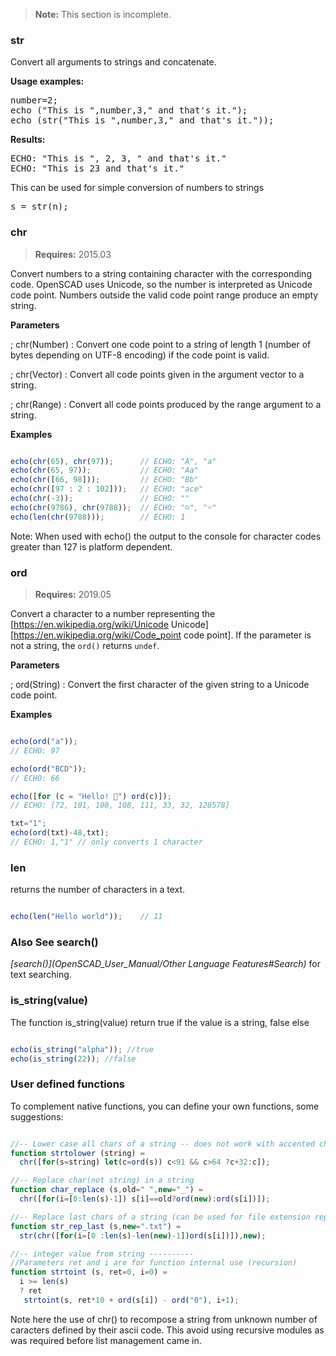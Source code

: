 > **Note:** This section is incomplete.

### str
Convert all arguments to strings and concatenate.

**Usage examples:**
<pre>
number=2;
echo ("This is ",number,3," and that's it.");
echo (str("This is ",number,3," and that's it."));
</pre>

**Results:**
<pre>
ECHO: "This is ", 2, 3, " and that's it."
ECHO: "This is 23 and that's it."
</pre>

This can be used for simple conversion of numbers to strings  
<pre>
s = str(n); 
</pre>

### chr
> **Requires:** 2015.03

Convert numbers to a string containing character with the corresponding code. OpenSCAD uses Unicode, so the number is interpreted as Unicode code point. Numbers outside the valid code point range produce an empty string.

**Parameters**

; chr(Number) : Convert one code point to a string of length 1 (number of bytes depending on UTF-8 encoding) if the code point is valid.

; chr(Vector) : Convert all code points given in the argument vector to a string.

; chr(Range) : Convert all code points produced by the range argument to a string.

**Examples**

```javascript

echo(chr(65), chr(97));      // ECHO: "A", "a"
echo(chr(65, 97));           // ECHO: "Aa"
echo(chr([66, 98]));         // ECHO: "Bb"
echo(chr([97 : 2 : 102]));   // ECHO: "ace"
echo(chr(-3));               // ECHO: ""
echo(chr(9786), chr(9788));  // ECHO: "☺", "☼"
echo(len(chr(9788)));        // ECHO: 1

```

Note: When used with echo() the output to the console for character codes greater than 127 is platform dependent.

### ord
> **Requires:** 2019.05

Convert a character to a number representing the [https://en.wikipedia.org/wiki/Unicode Unicode] [https://en.wikipedia.org/wiki/Code_point code point]. If the parameter is not a string, the `ord()` returns `undef`.

**Parameters**

; ord(String) : Convert the first character of the given string to a Unicode code point.

**Examples**

```javascript

echo(ord("a"));
// ECHO: 97

echo(ord("BCD"));
// ECHO: 66

echo([for (c = "Hello! 🙂") ord(c)]);
// ECHO: [72, 101, 108, 108, 111, 33, 32, 128578]

txt="1";
echo(ord(txt)-48,txt);
// ECHO: 1,"1" // only converts 1 character

```

### len
returns the number of characters in a text.

```javascript

echo(len("Hello world"));    // 11

```

### Also See search()
*[search()](OpenSCAD_User_Manual/Other Language Features#Search)* for text searching.

### is_string(value)
The function is_string(value) return true if the value is a string, false else
```javascript

echo(is_string("alpha")); //true
echo(is_string(22)); //false    

```

### User defined functions
To complement native functions, you can define your own functions, some suggestions:
```javascript

//-- Lower case all chars of a string -- does not work with accented characters
function strtolower (string) = 
  chr([for(s=string) let(c=ord(s)) c<91 && c>64 ?c+32:c]); 

//-- Replace char(not string) in a string  
function char_replace (s,old=" ",new="_") = 
  chr([for(i=[0:len(s)-1]) s[i]==old?ord(new):ord(s[i])]);

//-- Replace last chars of a string (can be used for file extension replacement of same length)
function str_rep_last (s,new=".txt") = 
  str(chr([for(i=[0 :len(s)-len(new)-1])ord(s[i])]),new);

//-- integer value from string ---------- 
//Parameters ret and i are for function internal use (recursion)
function strtoint (s, ret=0, i=0) =
  i >= len(s)
  ? ret
   strtoint(s, ret*10 + ord(s[i]) - ord("0"), i+1);

```
Note here the use of chr() to recompose a string from unknown number of caracters defined by their ascii code. This avoid using recursive modules as was required before list management came in.
